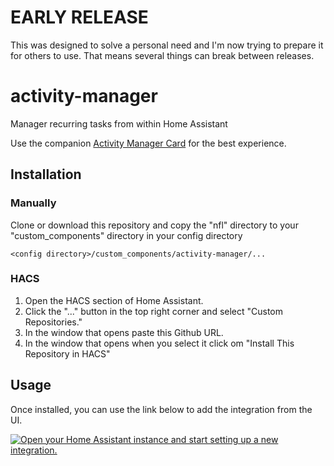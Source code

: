 # EARLY RELEASE
This was designed to solve a personal need and I'm now trying to prepare it for others to use. That means several things can break between releases.

# activity-manager
Manager recurring tasks from within Home Assistant

Use the companion [Activity Manager Card](https://github.com/pathofleastresistor/activity-manager-card) for the best experience.

## Installation

### Manually

Clone or download this repository and copy the "nfl" directory to your "custom_components" directory in your config directory

```<config directory>/custom_components/activity-manager/...```

### HACS

1. Open the HACS section of Home Assistant.
2. Click the "..." button in the top right corner and select "Custom Repositories."
3. In the window that opens paste this Github URL.
4. In the window that opens when you select it click om "Install This Repository in HACS"

## Usage
Once installed, you can use the link below to add the integration from the UI.

[![Open your Home Assistant instance and start setting up a new integration.](https://my.home-assistant.io/badges/config_flow_start.svg)](https://my.home-assistant.io/redirect/config_flow_start/?domain=activity_manager)

